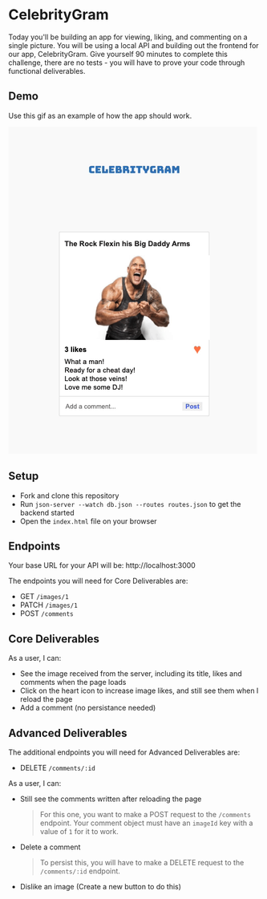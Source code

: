 # CelebrityGram

Today you'll be building an app for viewing, liking, and commenting on a single picture. You will be using a local API and building out the frontend for our app, CelebrityGram. Give yourself 90 minutes to complete this challenge, there are no tests - you will have to prove your code through functional deliverables.

## Demo

Use this gif as an example of how the app should work.

![demo gif](assets/demo.gif)

## Setup

- Fork and clone this repository
- Run `json-server --watch db.json --routes routes.json` to get the backend started
- Open the `index.html` file on your browser

## Endpoints

Your base URL for your API will be: http://localhost:3000

The endpoints you will need for Core Deliverables are:

- GET `/images/1`
- PATCH `/images/1`
- POST `/comments`

## Core Deliverables

As a user, I can:

- See the image received from the server, including its title, likes and comments when the page loads
- Click on the heart icon to increase image likes, and still see them when I reload the page
- Add a comment (no persistance needed)

## Advanced Deliverables

The additional endpoints you will need for Advanced Deliverables are:

- DELETE `/comments/:id`

As a user, I can:

- Still see the comments written after reloading the page
  > For this one, you want to make a POST request to the `/comments` endpoint.
  > Your comment object must have an `imageId` key with a value of `1` for it to work.
- Delete a comment
  > To persist this, you will have to make a DELETE request to the `/comments/:id` endpoint.
- Dislike an image (Create a new button to do this)